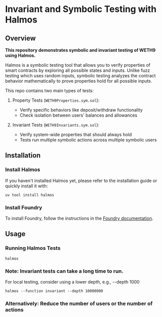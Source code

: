 # Invariant and Symbolic Testing with Halmos

## Overview

**This repository demonstrates symbolic and invariant testing of WETH9 using Halmos.**

Halmos is a symbolic testing tool that allows you to verify properties of smart contracts by exploring all possible states and inputs. Unlike fuzz testing which uses random inputs, symbolic testing analyzes the contract behavior mathematically to prove properties hold for all possible inputs.

This repo contains two main types of tests:

1. Property Tests (`WETH9Properties.sym.sol`):

   - Verify specific behaviors like deposit/withdraw functionality
   - Check isolation between users' balances and allowances

2. Invariant Tests (`WETH9Invariants.sym.sol`):
   - Verify system-wide properties that should always hold
   - Tests run multiple symbolic actions across multiple symbolic users

## Installation

### Install Halmos

If you haven't installed Halmos yet, please refer to the installation guide or quickly install it with:

```shell
uv tool install halmos
```

### Install Foundry

To install Foundry, follow the instructions in the [Foundry documentation](https://book.getfoundry.sh/getting-started/installation).

## Usage

### Running Halmos Tests

```shell
halmos
```

### Note: Invariant tests can take a long time to run.

For local testing, consider using a lower depth, e.g., --depth 1000

```shell
halmos --function invariant --depth 10000000
```

### Alternatively: Reduce the number of users or the number of actions
